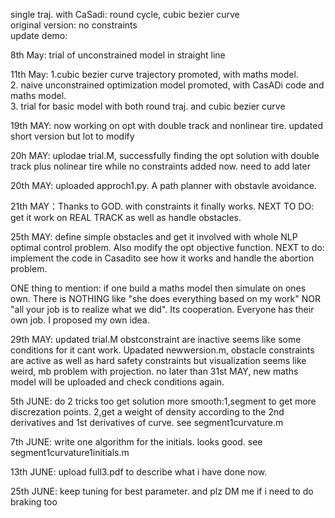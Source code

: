 single traj. with CaSadi: round cycle, cubic bezier curve  
original version: no constraints  
update demo: 

8th May: trial of unconstrained model in straight line

11th May: 1.cubic bezier curve trajectory promoted, with maths model.  
2. naive unconstrained optimization model promoted, with CasADi code and maths model.  
3. trial for basic model with both round traj. and cubic bezier curve


19th MAY: now working on opt with double track and nonlinear tire. updated short version but lot to modify


20h MAY: uplodae trial.M, successfully finding the opt solution with double track plus nolinear tire while no constraints added now. need to add later

20th MAY: uploaded approch1.py. A path planner with obstavle avoidance.

21th MAY：Thanks to GOD. with constraints it finally works. NEXT TO DO: get it work on REAL TRACK as well as handle obstacles.


25th MAY: define simple obstacles and get it involved with whole NLP optimal control problem. Also modify the opt objective function. NEXT to do: implement the code in Casadito see how it works and  handle the abortion problem.


ONE thing to mention: if one build a maths model then simulate on ones own. There is NOTHING like "she does everything based on my work" NOR "all your job is to realize what we did". Its cooperation. Everyone has their own job. I proposed my own idea. 


29th MAY: updated trial.M obstconstraint are inactive seems like some conditions for it cant work. Upadated newwersion.m, obstacle constraints are active as well as hard safety constraints but visualization seems like weird, mb problem with projection. no later than 31st MAY, new maths model will be uploaded and check conditions again.


5th JUNE: do 2 tricks too get solution more smooth:1,segment to get more discrezation points. 2,get a weight of density according to the 2nd derivatives and 1st derivatives of curve. see segment1curvature.m


7th JUNE: write one algorithm for the initials. looks good. see segment1curvature1initials.m


13th JUNE: upload full3.pdf to describe what i have done now.


25th JUNE: keep tuning for best parameter. and plz DM me if i need to do braking too
